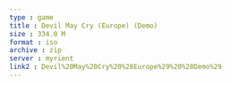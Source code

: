 ```yaml
---
type : game
title : Devil May Cry (Europe) (Demo)
size : 334.0 M
format : iso
archive : zip
server : myrient
link2 : Devil%20May%20Cry%20%28Europe%29%20%28Demo%29
---
```

